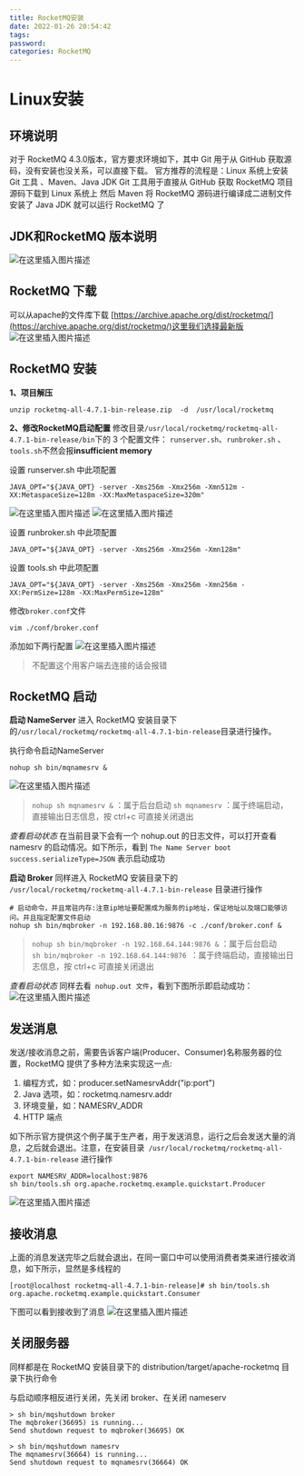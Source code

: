 ```yaml
---
title: RocketMQ安装
date: 2022-01-26 20:54:42
tags:
password:
categories: RocketMQ
---
```


# Linux安装

##  环境说明
对于 RocketMQ 4.3.0版本，官方要求环境如下，其中 Git 用于从 GitHub 获取源码，没有安装也没关系，可以直接下载。
官方推荐的流程是：Linux 系统上安装 Git 工具 、Maven、Java JDK
Git 工具用于直接从 GitHub 获取 RocketMQ 项目源码下载到 Linux 系统上
然后 Maven 将 RocketMQ 源码进行编译成二进制文件
安装了 Java JDK 就可以运行 RocketMQ 了

## JDK和RocketMQ 版本说明
![在这里插入图片描述](https://img-blog.csdnimg.cn/3245e76c90ef4cb18ed4507a9bce9ef6.png?x-oss-process=image/watermark,type_d3F5LXplbmhlaQ,shadow_50,text_Q1NETiBAZkZlZS1vcHM=,size_20,color_FFFFFF,t_70,g_se,x_16)

## RocketMQ 下载
可以从apache的文件库下载 [https://archive.apache.org/dist/rocketmq/](https://archive.apache.org/dist/rocketmq/)这里我们选择最新版
![在这里插入图片描述](https://img-blog.csdnimg.cn/992bdc1a93624886be09c52b502f6b17.png?x-oss-process=image/watermark,type_d3F5LXplbmhlaQ,shadow_50,text_Q1NETiBAZkZlZS1vcHM=,size_20,color_FFFFFF,t_70,g_se,x_16)
##  RocketMQ 安装
**1、项目解压**
```shell
unzip rocketmq-all-4.7.1-bin-release.zip  -d  /usr/local/rocketmq
```
**2、修改RocketMQ启动配置**
修改目录` /usr/local/rocketmq/rocketmq-all-4.7.1-bin-release/bin `下的 3 个配置文件： `runserver.sh`、`runbroker.sh` 、`tools.sh`不然会报**insufficient memory**

设置 runserver.sh 中此项配置
```shell
JAVA_OPT="${JAVA_OPT} -server -Xms256m -Xmx256m -Xmn512m -XX:MetaspaceSize=128m -XX:MaxMetaspaceSize=320m"
```
![在这里插入图片描述](https://img-blog.csdnimg.cn/3709cdde60624cb7bd1ccf882d6ea98f.png?x-oss-process=image/watermark,type_d3F5LXplbmhlaQ,shadow_50,text_Q1NETiBAZkZlZS1vcHM=,size_20,color_FFFFFF,t_70,g_se,x_16)
![在这里插入图片描述](https://img-blog.csdnimg.cn/2586a7810e2b42adbf61e7c98d67bc86.png?x-oss-process=image/watermark,type_d3F5LXplbmhlaQ,shadow_50,text_Q1NETiBAZkZlZS1vcHM=,size_20,color_FFFFFF,t_70,g_se,x_16)

设置 runbroker.sh 中此项配置
```shell
JAVA_OPT="${JAVA_OPT} -server -Xms256m -Xmx256m -Xmn128m"
```

设置 tools.sh 中此项配置
```shell
JAVA_OPT="${JAVA_OPT} -server -Xms256m -Xmx256m -Xmn256m -XX:PermSize=128m -XX:MaxPermSize=128m"
```

修改`broker.conf`文件

```shell
vim ./conf/broker.conf
```
添加如下两行配置
![在这里插入图片描述](https://img-blog.csdnimg.cn/39726da98f4e49c48d1f670a0cde2405.png?x-oss-process=image/watermark,type_d3F5LXplbmhlaQ,shadow_50,text_Q1NETiBAZkZlZS1vcHM=,size_20,color_FFFFFF,t_70,g_se,x_16)
>不配置这个用客户端去连接的话会报错

## RocketMQ 启动

**启动 NameServer**
进入 RocketMQ 安装目录下的` /usr/local/rocketmq/rocketmq-all-4.7.1-bin-release `目录进行操作。

执行命令启动NameServer
```shell
nohup sh bin/mqnamesrv &
```
![在这里插入图片描述](https://img-blog.csdnimg.cn/67b5c22e3d29462f9f603e27d8612589.png)
>`nohup sh mqnamesrv &` ：属于后台启动
>`sh mqnamesrv` ：属于终端启动，直接输出日志信息，按 ctrl+c 可直接关闭退出

*查看启动状态*
在当前目录下会有一个 nohup.out 的日志文件，可以打开查看 namesrv 的启动情况。如下所示，看到 `The Name Server boot success.serializeType=JSON` 表示启动成功


**启动 Broker**
同样进入 RocketMQ 安装目录下的` /usr/local/rocketmq/rocketmq-all-4.7.1-bin-release` 目录进行操作
```shell
# 启动命令，并且常驻内存:注意ip地址要配置成为服务的ip地址，保证地址以及端口能够访问。并且指定配置文件启动
nohup sh bin/mqbroker -n 192.168.80.16:9876 -c ./conf/broker.conf &
```
>`nohup sh bin/mqbroker -n 192.168.64.144:9876 &` ：属于后台启动<BR>
>`sh bin/mqbroker -n 192.168.64.144:9876 `：属于终端启动，直接输出日志信息，按 ctrl+c 可直接关闭退出


*查看启动状态*
同样去看` nohup.out 文件`，看到下图所示即启动成功：
![在这里插入图片描述](https://img-blog.csdnimg.cn/446d2650595740e0b4a8d2824301b6a2.png)

## 发送消息
发送/接收消息之前，需要告诉客户端(Producer、Consumer)名称服务器的位置，RocketMQ 提供了多种方法来实现这一点:
1. 编程方式，如：producer.setNamesrvAddr("ip:port")
2. Java 选项，如：rocketmq.namesrv.addr
3. 环境变量，如：NAMESRV_ADDR
4. HTTP 端点

如下所示官方提供这个例子属于生产者，用于发送消息，运行之后会发送大量的消息，之后就会退出。注意，在安装目录` /usr/local/rocketmq/rocketmq-all-4.7.1-bin-release` 进行操作
```shell
export NAMESRV_ADDR=localhost:9876
sh bin/tools.sh org.apache.rocketmq.example.quickstart.Producer
```
![在这里插入图片描述](https://img-blog.csdnimg.cn/c2080f329d7646bdb7da83e4b6473f29.png?x-oss-process=image/watermark,type_d3F5LXplbmhlaQ,shadow_50,text_Q1NETiBAZkZlZS1vcHM=,size_20,color_FFFFFF,t_70,g_se,x_16)
## 接收消息
上面的消息发送完毕之后就会退出，在同一窗口中可以使用消费者类来进行接收消息，如下所示，显然是多线程的
```shell
[root@localhost rocketmq-all-4.7.1-bin-release]# sh bin/tools.sh org.apache.rocketmq.example.quickstart.Consumer
```
下图可以看到接收到了消息
![在这里插入图片描述](https://img-blog.csdnimg.cn/0fd3663c1e28434c9752d38bc929ea57.png?x-oss-process=image/watermark,type_d3F5LXplbmhlaQ,shadow_50,text_Q1NETiBAZkZlZS1vcHM=,size_20,color_FFFFFF,t_70,g_se,x_16)
## 关闭服务器
同样都是在 RocketMQ 安装目录下的 distribution/target/apache-rocketmq 目录下执行命令

与启动顺序相反进行关闭，先关闭 broker、在关闭 nameserv
```shell
> sh bin/mqshutdown broker
The mqbroker(36695) is running...
Send shutdown request to mqbroker(36695) OK
 
> sh bin/mqshutdown namesrv
The mqnamesrv(36664) is running...
Send shutdown request to mqnamesrv(36664) OK
```